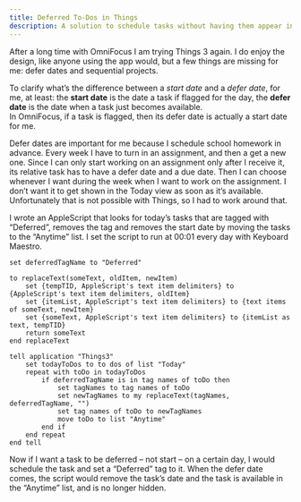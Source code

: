 ```yaml
---
title: Deferred To-Dos in Things
description: A solution to schedule tasks without having them appear in the Today view
---
```


After a long time with OmniFocus I am trying Things 3 again. I do enjoy the design, like anyone using the app would, but a few things are missing for me: defer dates and sequential projects.

To clarify what’s the difference between a *start date* and a *defer date*, for me, at least: the **start date** is the date a task if flagged for the day, the **defer date** is the date when a task just becomes available.  
In OmniFocus, if a task is flagged, then its defer date is actually a start date for me.

Defer dates are important for me because I schedule school homework in advance. Every week I have to turn in an assignment, and then a get a new one. Since I can only start working on an assignment only after I receive it, its relative task has to have a defer date and a due date. Then I can choose whenever I want during the week when I want to work on the assignment. I don’t want it to get shown in the Today view as soon as it’s available.  
Unfortunately that is not possible with Things, so I had to work around that.

I wrote an AppleScript that looks for today’s tasks that are tagged with “Deferred”, removes the tag and removes the start date by moving the tasks to the “Anytime” list. I set the script to run at 00:01 every day with Keyboard Maestro.
```applescript
set deferredTagName to "Deferred"

to replaceText(someText, oldItem, newItem)
	set {tempTID, AppleScript's text item delimiters} to {AppleScript's text item delimiters, oldItem}
	set {itemList, AppleScript's text item delimiters} to {text items of someText, newItem}
	set {someText, AppleScript's text item delimiters} to {itemList as text, tempTID}
	return someText
end replaceText

tell application "Things3"
	set todayToDos to to dos of list "Today"
	repeat with toDo in todayToDos
		if deferredTagName is in tag names of toDo then
			set tagNames to tag names of toDo
			set newTagNames to my replaceText(tagNames, deferredTagName, "")
			set tag names of toDo to newTagNames
			move toDo to list "Anytime"
		end if
	end repeat
end tell
```
Now if I want a task to be deferred – not start – on a certain day, I would schedule the task and set a “Deferred” tag to it. When the defer date comes, the script would remove the task’s date and the task is available in the “Anytime” list, and is no longer hidden.
